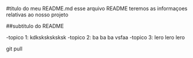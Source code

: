 
#titulo do meu README.md
esse arquivo README teremos as informaçoes relativas ao nosso projeto

##subtitulo do README 

-topico 1: kdksksksksksk
-topico 2: ba ba ba vsfaa
-topico 3: lero lero lero 


git pull
